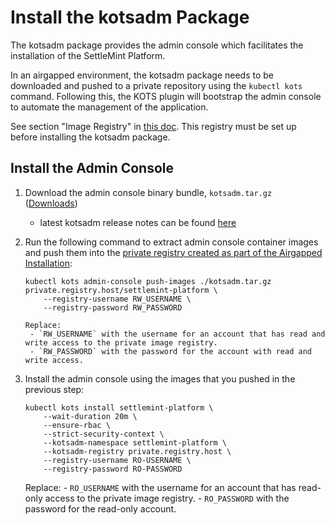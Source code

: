 # Install the kotsadm Package

The kotsadm package provides the admin console which facilitates the installation of the SettleMint Platform.

In an airgapped environment, the kotsadm package needs to be downloaded and pushed to a private repository using
the `kubectl kots` command. Following this, the KOTS plugin will bootstrap the admin console to automate the
management of the application.

See section "Image Registry" in [this doc](./install-airgap.md). This registry must be set up before installing the
kotsadm package.

## Install the Admin Console

1.  Download the admin console binary bundle, `kotsadm.tar.gz` ([Downloads](../../download/download-airgap.md))

    - latest kotsadm release notes can be found [here](https://docs.replicated.com/release-notes/rn-app-manager)

2.  Run the following command to extract admin console container images and push them into
    the [private registry created as part of the Airgapped Installation](./install-airgap.md):

    ```
    kubectl kots admin-console push-images ./kotsadm.tar.gz private.registry.host/settlemint-platform \
        --registry-username RW_USERNAME \
        --registry-password RW_PASSWORD
    ```

        Replace:
         - `RW_USERNAME` with the username for an account that has read and write access to the private image registry.
         - `RW_PASSWORD` with the password for the account with read and write access.

3.  Install the admin console using the images that you pushed in the previous step:

    ```
    kubectl kots install settlemint-platform \
        --wait-duration 20m \
        --ensure-rbac \
        --strict-security-context \
        --kotsadm-namespace settlemint-platform \
        --kotsadm-registry private.registry.host \
        --registry-username RO-USERNAME \
        --registry-password RO-PASSWORD
    ```

    Replace: - `RO_USERNAME` with the username for an account that has read-only access to the private image registry. - `RO_PASSWORD` with the password for the read-only account.

